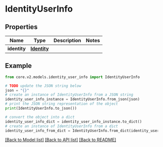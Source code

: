 # IdentityUserInfo


## Properties

Name | Type | Description | Notes
------------ | ------------- | ------------- | -------------
**identity** | [**Identity**](Identity.md) |  | 

## Example

```python
from core.v2.models.identity_user_info import IdentityUserInfo

# TODO update the JSON string below
json = "{}"
# create an instance of IdentityUserInfo from a JSON string
identity_user_info_instance = IdentityUserInfo.from_json(json)
# print the JSON string representation of the object
print(IdentityUserInfo.to_json())

# convert the object into a dict
identity_user_info_dict = identity_user_info_instance.to_dict()
# create an instance of IdentityUserInfo from a dict
identity_user_info_from_dict = IdentityUserInfo.from_dict(identity_user_info_dict)
```
[[Back to Model list]](../README.md#documentation-for-models) [[Back to API list]](../README.md#documentation-for-api-endpoints) [[Back to README]](../README.md)


